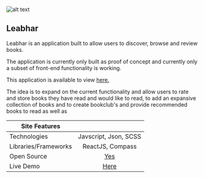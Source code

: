 
![alt text](http://niamhlawlor.com/assets/leabhar-logo.png "Leabhar Application Thumbnail")

Leabhar
-----

Leabhar is an application built to allow users to discover, browse and review books.

The application is currently only built as proof of concept and currently only a subset of front-end functionality is working.

This application is available to view <a target="_blank" href="https://leabhar.herokuapp.com/">here.</a>

The idea is to expand on the current functionality and allow users to rate and store books they have read and would like to read, to add an expansive collection of books and to create bookclub's and provide recommended books to read as well as 


| Site Features         |                                                     | 
| -------------         |:--------------------------------:                   | 
| Technologies      	| Javscript, Json, SCSS                               | 
| Libraries/Frameworks  | ReactJS, Compass                                    |
| Open Source           | [Yes](https://github.com/nileahtobhair/leabhar) 	  |
| Live Demo             | [Here](https://leabhar.herokuapp.com/) 			  |